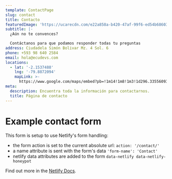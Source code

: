 ```yaml
---
template: ContactPage
slug: contact
title: Contacto
featuredImage: 'https://ucarecdn.com/e22a858a-b420-47af-99f6-ed54b6860333/'
subtitle: |-
  ¿Aún no te convences?

  Contáctanos para que podamos responder todas tu preguntas
address: Ciudadela Simón Bolivar Mz. 4 Sol. 6
phone: +593 98 640 2584
email: hola@ecudevs.com
locations:
  - lat: '-2.1537488'
    lng: '-79.8872094'
    mapLink: >-
      https://www.google.com/maps/embed?pb=!1m14!1m8!1m3!1d296.33556093132125!2d-79.8871758652111!3d-2.153616537255039!3m2!1i1024!2i768!4f13.1!3m3!1m2!1s0x0%3A0xcb638118d1d08db!2sEcudevs!5e0!3m2!1ses-419!2sec!4v1564590627879!5m2!1ses-419!2sec
meta:
  description: Encuentra toda la información para contactarnos.
  title: Página de contacto
---
```


# Example contact form

This form is setup to use Netlify's form handling:

- the form action is set to the current absolute url: `action: '/contact/'`
- a name attribute is sent with the form's data `'form-name': 'Contact'`
- netlify data attributes are added to the form `data-netlify data-netlify-honeypot`

Find out more in the [Netlify Docs](https://www.netlify.com/docs/form-handling/).
